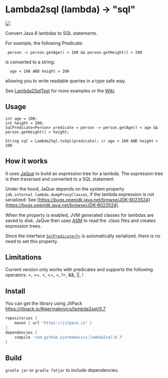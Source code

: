 Lambda2sql (lambda) -> "sql"
==========

[![](https://jitpack.io/v/ajermakovics/lambda2sql.svg)](https://jitpack.io/#ajermakovics/lambda2sql)

Convert Java 8 lambdas to SQL statements.

For example, the following Predicate<Person>:
```jshelllanguage
 person -> person.getAge() < 100 && person.getHeight() > 200
```
 
is converted to a string:
 
```
  age < 100 AND height > 200
```
allowing you to write readable queries in a type safe way.

See [Lambda2SqlTest](https://github.com/ajermakovics/lambda2sql/blob/master/src/test/java/lambda2sql/Lambda2SqlTest.java) for more examples or the [Wiki](https://github.com/ajermakovics/lambda2sql/wiki).
	
Usage
---------

```jshelllanguage
int age = 100;
int height = 200;
SqlPredicate<Person> predicate = person -> person.getAge() < age && person.getHeight() > height;

String sql = Lambda2Sql.toSql(predicate); // age < 100 AND height > 200
```


How it works
---------

It uses [JaQue](https://github.com/TrigerSoft/jaque) to build an expression tree for a lambda. The expression tree is then traversed and converted to a SQL statement. 

Under the hood, JaQue depends on the system property `jdk.internal.lambda.dumpProxyClasses`, if the lambda expression is not serialized:
See [https://bugs.openjdk.java.net/browse/JDK-8023524](https://bugs.openjdk.java.net/browse/JDK-8023524).

When the property is enabled, JVM generated classes for lambdas are saved to disk. JaQue then uses [ASM](http://asm.ow2.org/) to read the .class files and creates expression trees.

Since the interface [`SqlPredicate<T>`](https://github.com/ajermakovics/lambda2sql/blob/master/src/main/java/lambda2sql/SqlPredicate.java) is automatically serialized, there is no need to set this property.

Limitations
---------

Current version only works with predicates and supports the following operators: >, >=, <, <=, =, !=, &&, ||, !

Install
-------

You can get the library using JitPack https://jitpack.io/#ajermakovics/lambda2sql/0.7

```gradle
repositories {
    maven { url "https://jitpack.io" }
}
dependencies {
    compile 'com.github.ajermakovics:lambda2sql:0.7'
}	
```

Build
---------

`gradle jar` or `gradle fatjar` to include dependencies.
